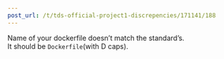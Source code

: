 ```yaml
---
post_url: /t/tds-official-project1-discrepencies/171141/188
---
```

Name of your dockerfile doesn’t match the standard’s.  
It should be `Dockerfile`(with D caps).